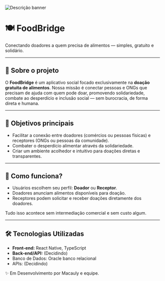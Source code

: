 ![Descrição banner](https://github.com/user-attachments/assets/eee53994-1651-4d35-9131-880c091791f8)

# 🍽️ FoodBridge

 Conectando doadores a quem precisa de alimentos — simples, gratuito e solidário.
> 

---

## 🧡 Sobre o projeto

O **FoodBridge** é um aplicativo social focado exclusivamente na **doação gratuita de alimentos**. Nossa missão é conectar pessoas e ONGs que precisam de ajuda com quem pode doar, promovendo solidariedade, combate ao desperdício e inclusão social — sem burocracia, de forma direta e humana.

---

## 🎯 Objetivos principais

- Facilitar a conexão entre doadores (comércios ou pessoas físicas) e receptores (ONGs ou pessoas da comunidade).
- Combater o desperdício alimentar através da solidariedade.
- Criar um ambiente acolhedor e intuitivo para doações diretas e transparentes.

---

## 🚀 Como funciona?

- Usuários escolhem seu perfil: **Doador** ou **Receptor**.
- Doadores anunciam alimentos disponíveis para doação.
- Receptores podem solicitar e receber doações diretamente dos doadores.

Tudo isso acontece sem intermediação comercial e sem custo algum.

---

## 🛠️ Tecnologias Utilizadas

- **Front-end:** React Native, TypeScript
- **Back-end/API:** (Decidindo)
- Banco de Dados: Oracle banco relacional
- APIs: (Decidindo)
    
    

✨ Em Desenvolvimento por Macauly e equipe.
